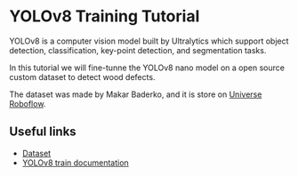 # YOLOv8 Training Tutorial

YOLOv8 is a computer vision model built by Ultralytics which support object detection, classification, key-point detection, and segmentation tasks.

In this tutorial we will fine-tunne the YOLOv8 nano model on a open source custom dataset to detect wood defects.

The dataset was made by Makar Baderko, and it is store on [Universe Roboflow](https://universe.roboflow.com/makar-baderko-kv1k2/plywood).


## Useful links
* [Dataset](https://universe.roboflow.com/makar-baderko-kv1k2/plywood/dataset/1)
* [YOLOv8 train documentation](https://docs.ultralytics.com/es/modes/train)